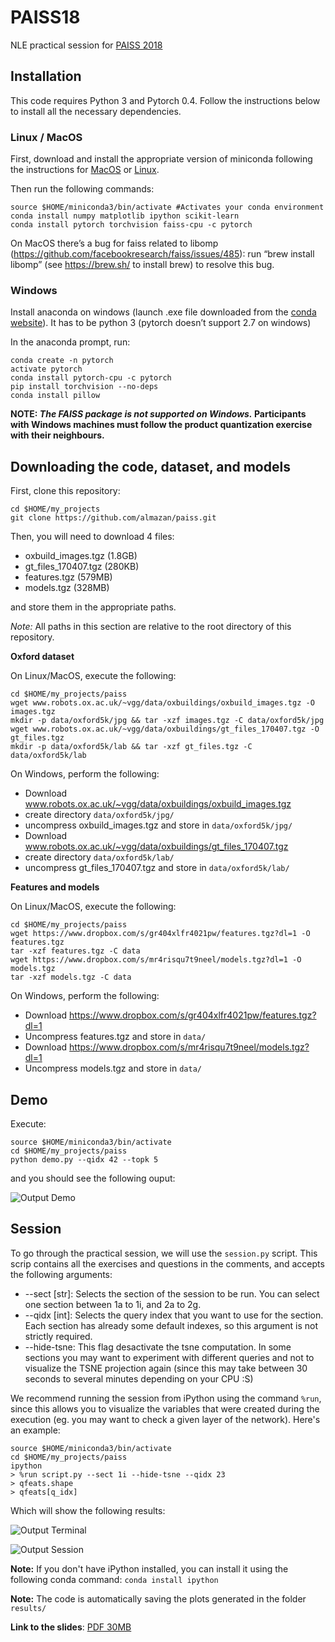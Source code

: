 # PAISS18
NLE practical session for [PAISS 2018](https://project.inria.fr/paiss/)

## Installation

This code requires Python 3 and Pytorch 0.4. Follow the instructions below to install all the necessary dependencies.

### Linux / MacOS

First, download and install the appropriate version of miniconda following the instructions for [MacOS](https://conda.io/docs/user-guide/install/macos.html) or [Linux](https://conda.io/docs/user-guide/install/linux.html).

Then run the following commands:

```
source $HOME/miniconda3/bin/activate #Activates your conda environment
conda install numpy matplotlib ipython scikit-learn
conda install pytorch torchvision faiss-cpu -c pytorch
```

On MacOS there’s a bug for faiss related to libomp (https://github.com/facebookresearch/faiss/issues/485): run “brew install libomp”  (see https://brew.sh/ to install brew) to resolve this bug.

### Windows

Install anaconda on windows (launch .exe file downloaded from the [conda website](https://conda.io/docs/user-guide/install/windows.html)). It has to be python 3 (pytorch doesn’t support 2.7 on windows)

In the anaconda prompt, run:

```
conda create -n pytorch
activate pytorch
conda install pytorch-cpu -c pytorch
pip install torchvision --no-deps
conda install pillow
```

**NOTE: _The FAISS package is not supported on Windows._ Participants with Windows machines must follow the product quantization exercise with their neighbours.**

## Downloading the code, dataset, and models

First, clone this repository:

```
cd $HOME/my_projects
git clone https://github.com/almazan/paiss.git
```

Then, you will need to download 4 files:

- oxbuild_images.tgz (1.8GB)
- gt\_files\_170407.tgz (280KB)
- features.tgz (579MB)
- models.tgz (328MB)

and store them in the appropriate paths.

_Note:_ All paths in this section are relative to the root directory of this repository.

**Oxford dataset**

On Linux/MacOS, execute the following:

```
cd $HOME/my_projects/paiss
wget www.robots.ox.ac.uk/~vgg/data/oxbuildings/oxbuild_images.tgz -O images.tgz
mkdir -p data/oxford5k/jpg && tar -xzf images.tgz -C data/oxford5k/jpg
wget www.robots.ox.ac.uk/~vgg/data/oxbuildings/gt_files_170407.tgz -O gt_files.tgz
mkdir -p data/oxford5k/lab && tar -xzf gt_files.tgz -C data/oxford5k/lab
```

On Windows, perform the following:

- Download www.robots.ox.ac.uk/~vgg/data/oxbuildings/oxbuild_images.tgz
- create directory `data/oxford5k/jpg/`
- uncompress oxbuild_images.tgz and store in `data/oxford5k/jpg/`
- Download www.robots.ox.ac.uk/~vgg/data/oxbuildings/gt_files_170407.tgz
- create directory `data/oxford5k/lab/`
- uncompress gt\_files\_170407.tgz and store in `data/oxford5k/lab/`

**Features and models**

On Linux/MacOS, execute the following:

```
cd $HOME/my_projects/paiss
wget https://www.dropbox.com/s/gr404xlfr4021pw/features.tgz?dl=1 -O features.tgz
tar -xzf features.tgz -C data
wget https://www.dropbox.com/s/mr4risqu7t9neel/models.tgz?dl=1 -O models.tgz
tar -xzf models.tgz -C data
```

On Windows, perform the following:

- Download https://www.dropbox.com/s/gr404xlfr4021pw/features.tgz?dl=1
- Uncompress features.tgz and store in `data/`
- Download https://www.dropbox.com/s/mr4risqu7t9neel/models.tgz?dl=1
- Uncompress models.tgz and store in `data/`


## Demo

Execute:

```
source $HOME/miniconda3/bin/activate
cd $HOME/my_projects/paiss
python demo.py --qidx 42 --topk 5
```

and you should see the following ouput:

![Output Demo](https://www.dropbox.com/s/pgboc4yrehvdsh7/out.png?raw=1)

## Session

To go through the practical session, we will use the `session.py` script. This scrip contains all the exercises and questions in the comments, and accepts the following arguments:

- --sect [str]: Selects the section of the session to be run. You can select one section between 1a to 1i, and 2a to 2g.
- --qidx [int]: Selects the query index that you want to use for the section. Each section has already some default indexes, so this argument is not strictly required.
- --hide-tsne: This flag desactivate the tsne computation. In some sections you may want to experiment with different queries and not to visualize the TSNE projection again (since this may take between 30 seconds to several minutes depending on your CPU :S)


We recommend running the session from iPython using the command `%run`, since this allows you to visualize the variables that were created during the execution (eg. you may want to check a given layer of the network). Here's an example:

```
source $HOME/miniconda3/bin/activate
cd $HOME/my_projects/paiss
ipython
> %run script.py --sect 1i --hide-tsne --qidx 23
> qfeats.shape
> qfeats[q_idx]
```

Which will show the following results:

![Output Terminal](https://www.dropbox.com/s/ak3jekahvojftgs/terminal.png?raw=1)

![Output Session](https://www.dropbox.com/s/njerxf4j8vv5ji1/out2.png?raw=1)

**Note:** If you don't have iPython installed, you can install it using the following conda command: `conda install ipython`

**Note:** The code is automatically saving the plots generated in the folder `results/`

**Link to the slides**: [PDF 30MB](https://www.dropbox.com/s/mjmh8al5wg6731j/18_07_PAISS_practical_session.pdf?dl=0)

